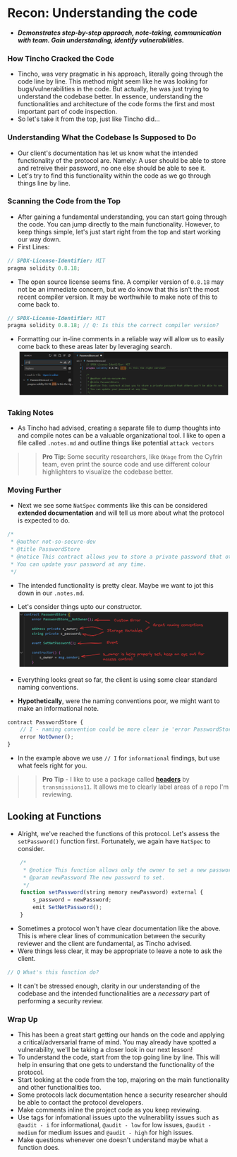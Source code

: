# Recon: Understanding the code
- ***Demonstrates step-by-step approach, note-taking, communication with team. Gain understanding, identify vulnerabilities.***

### How Tincho Cracked the Code
- Tincho, was very pragmatic in his approach, literally going through the code line by line. This method might seem like he was looking for bugs/vulnerabilities in the code. But actually, he was just trying to understand the codebase better. In essence, understanding the functionalities and architecture of the code forms the first and most important part of code inspection.
- So let's take it from the top, just like Tincho did…

### Understanding What the Codebase Is Supposed to Do
- Our client's documentation has let us know what the intended functionality of the protocol are. Namely: A user should be able to store and retreive their password, no one else should be able to see it.
- Let's try to find this functionality within the code as we go through things line by line.

### Scanning the Code from the Top
- After gaining a fundamental understanding, you can start going through the code. You can jump directly to the main functionality. However, to keep things simple, let's just start right from the top and start working our way down.
- First Lines:

```js
// SPDX-License-Identifier: MIT
pragma solidity 0.8.18;
```

- The open source license seems fine. A compiler version of `0.8.18` may not be an immediate concern, but we do know that this isn't the most recent compiler version. It may be worthwhile to make note of this to come back to.

```js
// SPDX-License-Identifier: MIT
pragma solidity 0.8.18; // Q: Is this the correct compiler version?
```

- Formatting our in-line comments in a reliable way will allow us to easily come back to these areas later by leveraging search.
![alt text](<Images/image copy 9.png>)

### Taking Notes
- As Tincho had advised, creating a separate file to dump thoughts into and compile notes can be a valuable organizational tool. I like to open a file called `.notes.md` and outline things like potential `attack vectors`

>> **Pro Tip**: Some security researchers, like `0Kage` from the Cyfrin team, even print the source code and use different colour highlighters to visualize the codebase better.

### Moving Further
- Next we see some `NatSpec` comments like this can be considered **extended documentation** and will tell us more about what the protocol is expected to do.

```js
/*
 * @author not-so-secure-dev
 * @title PasswordStore
 * @notice This contract allows you to store a private password that others won't be able to see.
 * You can update your password at any time.
 */
```

- The intended functionality is pretty clear. Maybe we want to jot this down in our `.notes.md`.
- Let's consider things upto our constructor.
![alt text](<Images/image copy 10.png>)

- Everything looks great so far, the client is using some clear standard naming conventions.
- **Hypothetically**, were the naming conventions poor, we might want to make an informational note.

```js
contract PasswordStore {
    // I - naming convention could be more clear ie 'error PasswordStore__NotOwner();'
    error NotOwner();
}
```

- In the example above we use `// I` for `informational` findings, but use what feels right for you.

>> **Pro Tip** - I like to use a package called **[headers](https://github.com/transmissions11/headers)** by `transmissions11`. It allows me to clearly label areas of a repo I'm reviewing.

## Looking at Functions
- Alright, we've reached the functions of this protocol. Let's assess the `setPassword()` function first. Fortunately, we again have `NatSpec` to consider.

```js
    /*
     * @notice This function allows only the owner to set a new password.
     * @param newPassword The new password to set.
     */
    function setPassword(string memory newPassword) external {
        s_password = newPassword;
        emit SetNetPassword();
    }
```

- Sometimes a protocol won't have clear documentation like the above. This is where clear lines of communication between the security reviewer and the client are fundamental, as Tincho advised.
- Were things less clear, it may be appropriate to leave a note to ask the client.

```js
// Q What's this function do?
```

- It can't be stressed enough, clarity in our understanding of the codebase and the intended functionalities are a _necessary_ part of performing a security review.

### Wrap Up
- This has been a great start getting our hands on the code and applying a critical/adversarial frame of mind. You may already have spotted a vulnerability, we'll be taking a closer look in our next lesson!
- To understand the code, start from the top going line by line. This will help in ensuring that one gets to understand the functionality of the protocol.
- Start looking at the code from the top, majoring on the main functionality and other functionalities too.
- Some protocols lack documentation hence a security researcher should be able to contact the protocol developers.
- Make comments inline the project code as you keep reviewing.
- Use tags for infomational issues upto the vulnerability issues such as `@audit - i` for informational, `@audit - low` for low issues, `@audit - medium` for medium issues and `@audit - high` for high issues.
- Make questions whenever one doesn't understand maybe what a function does.
